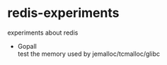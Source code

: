 # redis-experiments
experiments about redis
- Gopall  
test the memory used by jemalloc/tcmalloc/glibc 
